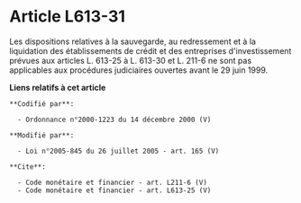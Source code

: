 # Article L613-31

Les dispositions relatives à la sauvegarde, au redressement et à la liquidation des établissements de crédit et des
entreprises d'investissement prévues aux articles L. 613-25 à L. 613-30 et L. 211-6 ne sont pas applicables aux procédures
judiciaires ouvertes avant le 29 juin 1999.

**Liens relatifs à cet article**

	**Codifié par**:

	  - Ordonnance n°2000-1223 du 14 décembre 2000 (V)

	**Modifié par**:

	  - Loi n°2005-845 du 26 juillet 2005 - art. 165 (V)

	**Cite**:

	  - Code monétaire et financier - art. L211-6 (V)
	  - Code monétaire et financier - art. L613-25 (V)
